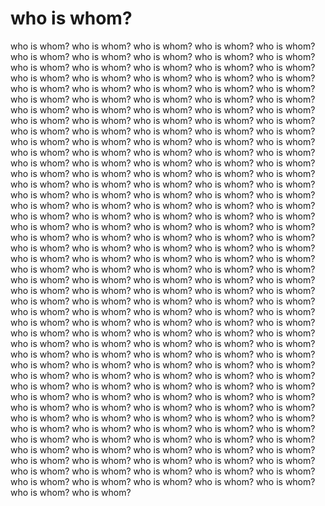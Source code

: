 # who is whom?

who is whom?
who is whom?
who is whom?
who is whom?
who is whom?
who is whom?
who is whom?
who is whom?
who is whom?
who is whom?
who is whom?
who is whom?
who is whom?
who is whom?
who is whom?
who is whom?
who is whom?
who is whom?
who is whom?
who is whom?
who is whom?
who is whom?
who is whom?
who is whom?
who is whom?
who is whom?
who is whom?
who is whom?
who is whom?
who is whom?
who is whom?
who is whom?
who is whom?
who is whom?
who is whom?
who is whom?
who is whom?
who is whom?
who is whom?
who is whom?
who is whom?
who is whom?
who is whom?
who is whom?
who is whom?
who is whom?
who is whom?
who is whom?
who is whom?
who is whom?
who is whom?
who is whom?
who is whom?
who is whom?
who is whom?
who is whom?
who is whom?
who is whom?
who is whom?
who is whom?
who is whom?
who is whom?
who is whom?
who is whom?
who is whom?
who is whom?
who is whom?
who is whom?
who is whom?
who is whom?
who is whom?
who is whom?
who is whom?
who is whom?
who is whom?
who is whom?
who is whom?
who is whom?
who is whom?
who is whom?
who is whom?
who is whom?
who is whom?
who is whom?
who is whom?
who is whom?
who is whom?
who is whom?
who is whom?
who is whom?
who is whom?
who is whom?
who is whom?
who is whom?
who is whom?
who is whom?
who is whom?
who is whom?
who is whom?
who is whom?
who is whom?
who is whom?
who is whom?
who is whom?
who is whom?
who is whom?
who is whom?
who is whom?
who is whom?
who is whom?
who is whom?
who is whom?
who is whom?
who is whom?
who is whom?
who is whom?
who is whom?
who is whom?
who is whom?
who is whom?
who is whom?
who is whom?
who is whom?
who is whom?
who is whom?
who is whom?
who is whom?
who is whom?
who is whom?
who is whom?
who is whom?
who is whom?
who is whom?
who is whom?
who is whom?
who is whom?
who is whom?
who is whom?
who is whom?
who is whom?
who is whom?
who is whom?
who is whom?
who is whom?
who is whom?
who is whom?
who is whom?
who is whom?
who is whom?
who is whom?
who is whom?
who is whom?
who is whom?
who is whom?
who is whom?
who is whom?
who is whom?
who is whom?
who is whom?
who is whom?
who is whom?
who is whom?
who is whom?
who is whom?
who is whom?
who is whom?
who is whom?
who is whom?
who is whom?
who is whom?
who is whom?
who is whom?
who is whom?
who is whom?
who is whom?
who is whom?
who is whom?
who is whom?
who is whom?
who is whom?
who is whom?
who is whom?
who is whom?
who is whom?
who is whom?
who is whom?
who is whom?
who is whom?
who is whom?
who is whom?
who is whom?
who is whom?
who is whom?
who is whom?
who is whom?
who is whom?
who is whom?
who is whom?
who is whom?
who is whom?
who is whom?
who is whom?
who is whom?
who is whom?
who is whom?
who is whom?
who is whom?
who is whom?
who is whom?
who is whom?
who is whom?
who is whom?
